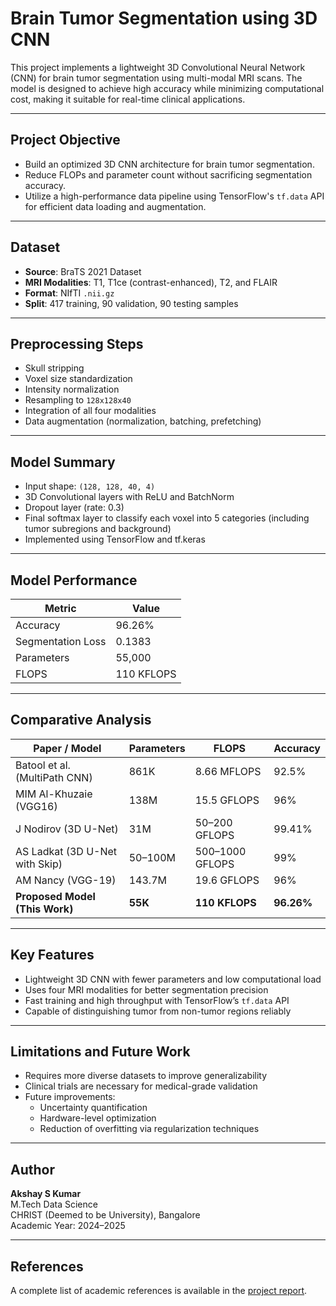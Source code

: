 # Brain Tumor Segmentation using 3D CNN

This project implements a lightweight 3D Convolutional Neural Network (CNN) for brain tumor segmentation using multi-modal MRI scans. The model is designed to achieve high accuracy while minimizing computational cost, making it suitable for real-time clinical applications.

---

## Project Objective

- Build an optimized 3D CNN architecture for brain tumor segmentation.
- Reduce FLOPs and parameter count without sacrificing segmentation accuracy.
- Utilize a high-performance data pipeline using TensorFlow's `tf.data` API for efficient data loading and augmentation.

---

## Dataset

- **Source**: BraTS 2021 Dataset
- **MRI Modalities**: T1, T1ce (contrast-enhanced), T2, and FLAIR
- **Format**: NIfTI `.nii.gz`
- **Split**: 417 training, 90 validation, 90 testing samples

---

## Preprocessing Steps

- Skull stripping
- Voxel size standardization
- Intensity normalization
- Resampling to `128x128x40`
- Integration of all four modalities
- Data augmentation (normalization, batching, prefetching)

---

## Model Summary

- Input shape: `(128, 128, 40, 4)`
- 3D Convolutional layers with ReLU and BatchNorm
- Dropout layer (rate: 0.3)
- Final softmax layer to classify each voxel into 5 categories (including tumor subregions and background)
- Implemented using TensorFlow and tf.keras

---

## Model Performance

| Metric               | Value     |
|----------------------|-----------|
| Accuracy             | 96.26%    |
| Segmentation Loss    | 0.1383    |
| Parameters           | 55,000    |
| FLOPS                | 110 KFLOPS |

---

## Comparative Analysis

| Paper / Model                    | Parameters | FLOPS         | Accuracy |
|----------------------------------|------------|---------------|----------|
| Batool et al. (MultiPath CNN)    | 861K       | 8.66 MFLOPS   | 92.5%    |
| MIM Al-Khuzaie (VGG16)           | 138M       | 15.5 GFLOPS   | 96%      |
| J Nodirov (3D U-Net)             | 31M        | 50–200 GFLOPS | 99.41%   |
| AS Ladkat (3D U-Net with Skip)   | 50–100M    | 500–1000 GFLOPS | 99%    |
| AM Nancy (VGG-19)                | 143.7M     | 19.6 GFLOPS   | 96%      |
| **Proposed Model (This Work)**   | **55K**    | **110 KFLOPS**| **96.26%** |

---

## Key Features

- Lightweight 3D CNN with fewer parameters and low computational load
- Uses four MRI modalities for better segmentation precision
- Fast training and high throughput with TensorFlow’s `tf.data` API
- Capable of distinguishing tumor from non-tumor regions reliably

---

## Limitations and Future Work

- Requires more diverse datasets to improve generalizability
- Clinical trials are necessary for medical-grade validation
- Future improvements:
  - Uncertainty quantification
  - Hardware-level optimization
  - Reduction of overfitting via regularization techniques

---

## Author

**Akshay S Kumar**  
M.Tech Data Science  
CHRIST (Deemed to be University), Bangalore  
Academic Year: 2024–2025

---

## References

A complete list of academic references is available in the [project report](./Akshay_S_Kumar_2467422_2MTDS_Project_Report.pdf).
